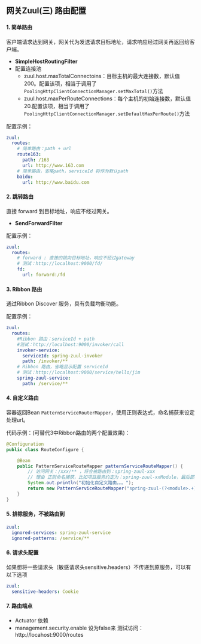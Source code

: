 ## 网关Zuul(三) 路由配置

#### 1. 简单路由

客户端请求达到网关，网关代为发送请求目标地址，请求响应经过网关再返回给客户端。

* **SimpleHostRoutingFilter**
* 配置连接池
  * zuul.host.maxTotalConnectoins：目标主机的最大连接数，默认值200。配置该项，相当于调用了`PoolingHttpClientConnectionManager.setMaxTotal()`方法
  * zuul.host.maxPerRouteConnections：每个主机的初始连接数，默认值20.配置该项，相当于调用了`PoolingHttpClientConnectionManager.setDefaultMaxPerRoute()`方法

配置示例：

```yaml
zuul:
  routes:
    # 简单路由：path + url
    route163:
      path: /163
      url: http://www.163.com
    # 简单路由，省略path，serviceId 将作为默认path
    baidu:
      url: http://www.baidu.com
```

#### 2. 跳转路由

直接 forward 到目标地址，响应不经过网关。

* **SendForwardFilter**

配置示例：

```yaml
zuul:
  routes:
    # forward : 直接的跳向目标地址，响应不经过gateway
    # 测试：http://localhost:9000/fd/
    fd:
      url: forward:/fd
```



#### 3. Ribbon 路由

通过Ribbon Discover 服务，具有负载均衡功能。

配置示例：

```yaml
zuul:
  routes:
    #Ribbon 路由：serviceId + path
    #测试：http://localhost:9000/invoker/call
    invoker-service:
      serviceId: spring-zuul-invoker
      path: /invoker/**
    # Ribbon 路由，省略显示配置 serviceId
    # 测试：http://localhost:9000/service/hello/jim
    spring-zuul-service:
      path: /service/**
```



#### 4. 自定义路由

容器返回Bean `PatternServiceRouterMapper`，使用正则表达式，命名捕获来设定处理url。

代码示例：(可替代3中Ribbon路由的两个配置效果)：

```java
@Configuration
public class RouteConfigure {

    @Bean
    public PatternServiceRouteMapper patternServiceRouteMapper() {
        // 访问网关：/xxx/** ，将会被路由到：spring-zuul-xxx
        // 理由 正则命名捕获，比如项目服务约定为：spring-zuul-xxModule，最后部分为模块部分，处理 /xxModule/请求
        System.out.println("初始化自定义路由。。。");
        return new PatternServiceRouteMapper("spring-zuul-(?<module>.+)", "${module}/**");
    }
}
```



#### 5. 排除服务，不被路由到

```yaml
zuul:
  ignored-services: spring-zuul-service
  ignored-patterns: /service/**
```



#### 6. 请求头配置

如果想将一些请求头（敏感请求头sensitive.headers）不传递到原服务，可以有以下选项

```yaml
zuul:
  sensitive-headers: Cookie
```

#### 7. 路由端点

* Actuator 依赖
* management.security.enable  设为false来 测试访问：http://locahost:9000/routes